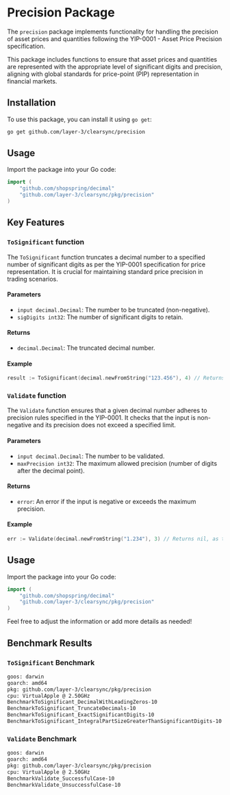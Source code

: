 # Precision Package

The `precision` package implements functionality for handling the precision of asset prices and quantities following the
YIP-0001 - Asset Price Precision specification.

This package includes functions to ensure that asset prices and quantities are represented with the appropriate level of
significant digits and precision, aligning with global standards for price-point (PIP) representation in financial
markets.

## Installation

To use this package, you can install it using `go get`:

```bash
go get github.com/layer-3/clearsync/precision
```

## Usage

Import the package into your Go code:

```go
import (
    "github.com/shopspring/decimal"
    "github.com/layer-3/clearsync/pkg/precision"
)
```

## Key Features

### `ToSignificant` function

The `ToSignificant` function truncates a decimal number to a specified number of significant digits as per the YIP-0001
specification for price representation.
It is crucial for maintaining standard price precision in trading scenarios.

#### Parameters

- `input decimal.Decimal`: The number to be truncated (non-negative).
- `sigDigits int32`: The number of significant digits to retain.

#### Returns

- `decimal.Decimal`: The truncated decimal number.

#### Example

```go
result := ToSignificant(decimal.newFromString("123.456"), 4) // Returns 123.4
```

### `Validate` function

The `Validate` function ensures that a given decimal number adheres to precision rules specified in the YIP-0001. It
checks that the input is non-negative and its precision does not exceed a specified limit.

#### Parameters

- `input decimal.Decimal`: The number to be validated.
- `maxPrecision int32`: The maximum allowed precision (number of digits after the decimal point).

#### Returns

- `error`: An error if the input is negative or exceeds the maximum precision.

#### Example

```go
err := Validate(decimal.newFromString("1.234"), 3) // Returns nil, as the precision is within the limit.
```

## Usage

Import the package into your Go code:

```go
import (
    "github.com/shopspring/decimal"
    "github.com/layer-3/clearsync/pkg/precision"
)
```

Feel free to adjust the information or add more details as needed!

## Benchmark Results

### `ToSignificant` Benchmark

```sh
goos: darwin
goarch: amd64
pkg: github.com/layer-3/clearsync/pkg/precision
cpu: VirtualApple @ 2.50GHz
BenchmarkToSignificant_DecimalWithLeadingZeros-10                         	 4991638	       238.6 ns/op	     152 B/op	       6 allocs/op
BenchmarkToSignificant_TruncateDecimals-10                                	 2944626	       407.3 ns/op	     312 B/op	      12 allocs/op
BenchmarkToSignificant_ExactSignificantDigits-10                          	 7927390	       154.6 ns/op	      56 B/op	       4 allocs/op
BenchmarkToSignificant_IntegralPartSizeGreaterThanSignificantDigits-10    	 4253004	       291.8 ns/op	     168 B/op	       9 allocs/op
```

### `Validate` Benchmark

```sh
goos: darwin
goarch: amd64
pkg: github.com/layer-3/clearsync/pkg/precision
cpu: VirtualApple @ 2.50GHz
BenchmarkValidate_SuccessfulCase-10                                       	490919691	         2.388 ns/op	       0 B/op	       0 allocs/op
BenchmarkValidate_UnsuccessfulCase-10                                     	  8283324	         143.4 ns/op	      80 B/op	       2 allocs/op
```
